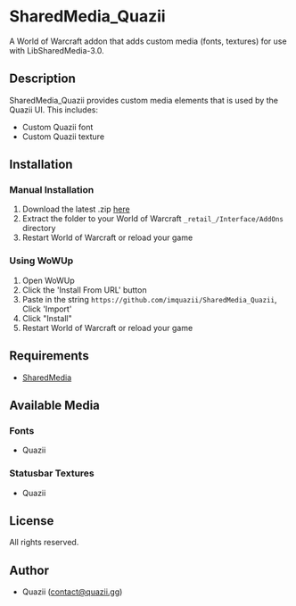 # SharedMedia_Quazii

A World of Warcraft addon that adds custom media (fonts, textures) for use with LibSharedMedia-3.0.

## Description

SharedMedia_Quazii provides custom media elements that is used by the Quazii UI. This includes:
- Custom Quazii font
- Custom Quazii texture

## Installation

### Manual Installation
1. Download the latest .zip [here](https://github.com/imquazii/SharedMedia_Quazii/releases)
2. Extract the folder to your World of Warcraft `_retail_/Interface/AddOns` directory
3. Restart World of Warcraft or reload your game

### Using WoWUp
1. Open WoWUp
2. Click the 'Install From URL' button
3. Paste in the string `https://github.com/imquazii/SharedMedia_Quazii`, Click 'Import'
4. Click "Install"
5. Restart World of Warcraft or reload your game

## Requirements

- [SharedMedia](https://www.curseforge.com/wow/addons/sharedmedia)

## Available Media

### Fonts
- Quazii

### Statusbar Textures
- Quazii

## License

All rights reserved.

## Author

- Quazii (contact@quazii.gg) 
